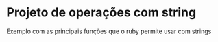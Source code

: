 # Projeto de operações com string

Exemplo com as principais funções que o ruby
permite usar com strings